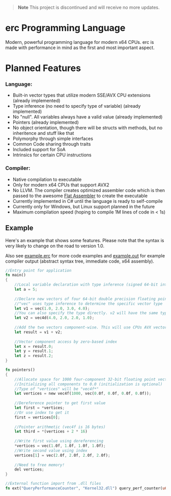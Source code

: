 > **Note**
> This project is discontinued and will receive no more updates.

# erc Programming Language
Modern, powerful programming language for modern x64 CPUs. erc is made with performance in mind as the first and most important aspect.

# Planned Features
### Language:
- Built-in vector types that utilize modern SSE/AVX CPU extensions (already implemented)
- Type inference (no need to specify type of variable) (already implemented)
- No "null". All variables always have a valid value (already implemented)
- Pointers (already implemented)
- No object orientation, though there will be structs with methods, but no inheritence and stuff like that
- Polymorphy through simple interfaces
- Common Code sharing through traits
- Included support for SoA
- Intrinsics for certain CPU instructions

### Compiler:
- Native compilation to executable
- Only for modern x64 CPUs that support AVX2
- No LLVM. The compiler creates optimized assembler code which is then passed to the awesome [Flat Assembler](https://flatassembler.net/) to create the executable
- Currently implemented in C# until the language is ready to self-compile
- Currently only for Windows, but Linux support planned in the future
- Maximum compilation speed (hoping to compile 1M lines of code in < 1s)

## Example
Here's an example that shows some features. Please note that the syntax is very likely to change on the road to version 1.0.

Also see [example.erc](erc/example.erc) for more code examples and [example.out](erc/example.out) for example compiler output (abstract syntax tree, immediate code, x64 assembly).

```rust
//Entry point for application
fn main()
{
    //Local variable declaration with type inference (signed 64-bit integer here)
    let a = 5;
    
    //Declare new vectors of four 64-bit double precision floating point values
    //"vec" uses type inference to determine the specific vector type
    let v1 = vec(1.0, 2.0, 3.0, 4.0);
    //You can also specify the type directly. v2 will have the same type as v1.
    let v2 = vec4d(4.0, 2.0, 2.0, 1.0);
    
    //Add the two vectors component-wise. This will use CPUs AVX vector registers and instructions.
    let result = v1 + v2;
    
    //Vector component access by zero-based index
    let x = result.0;
    let y = result.1;
    let z = result.2;
}

fn pointers()
{
    //Allocate space for 1000 four-component 32-bit floating point vectors on the heap
    //Initializing all components to 0.0 (initialization is optional)
    //Type of "vertices" will be "vec4f*"
    let vertices = new vec4f(1000, vec(0.0f, 0.0f, 0.0f, 0.0f));
    
    //Dereference pointer to get first value
    let first = *vertices;
    //Or use index to get it
    first = vertices[0];
    
    //Pointer arithmetic (vec4f is 16 bytes)
    let third = *(vertices + 2 * 16)
    
    //Write first value using dereferencing
    *vertices = vec(1.0f, 1.0f, 1.0f, 1.0f);
    //Write second value using index
    vertices[1] = vec(2.0f, 2.0f, 2.0f, 2.0f);
    
    //Need to free memory!
    del vertices;
}

//External function import from .dll files
fn ext("QueryPerformanceCounter", "Kernel32.dll") query_perf_counter(u64* performanceCount);
```
